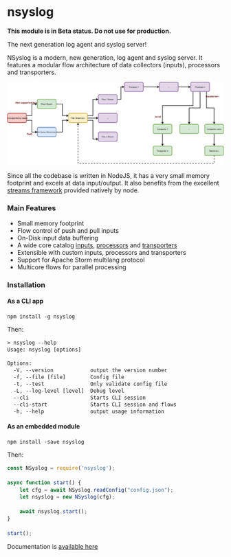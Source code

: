 # nsyslog

**This module is in Beta status. Do not use for production.**

The next generation log agent and syslog server!

NSyslog is a modern, new generation, log agent and syslog server. It features a modular flow architecture of data collectors (inputs), processors and transporters.

![Architecture](docs/assets/nsyslog.svg)

Since all the codebase is written in NodeJS, it has a very small memory footprint and excels at data input/output. It also benefits from the excellent [streams framework](https://nodejs.org/api/stream.html) provided natively by node.

### Main Features
* Small memory footprint
* Flow control of push and pull inputs
* On-Disk input data buffering
* A wide core catalog [inputs](doc/inputs/index.md), [processors](doc/processors/index.md) and [transporters](doc/transporters/index.md)
* Extensible with custom inputs, processors and transporters
* Support for Apache Storm multilang protocol
* Multicore flows for parallel processing

### Installation
#### As a CLI app
```
npm install -g nsyslog
```

Then:
```shell
> nsyslog --help
Usage: nsyslog [options]

Options:
  -V, --version            output the version number
  -f, --file [file]        Config file
  -t, --test               Only validate config file
  -L, --log-level [level]  Debug level
  --cli                    Starts CLI session
  --cli-start              Starts CLI session and flows
  -h, --help               output usage information
```

#### As an embedded module
```
npm install -save nsyslog
```

Then:
```javascript
const NSyslog = require('nsyslog');

async function start() {
	let cfg = await NSyslog.readConfig("config.json");
	let nsyslog = new NSyslog(cfg);

	await nsyslog.start();
}

start();
```

Documentation is [available here](docs/README.md)

